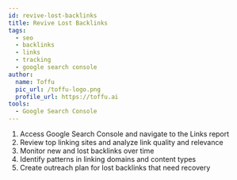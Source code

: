 ```yaml
---
id: revive-lost-backlinks
title: Revive Lost Backlinks
tags:
  - seo
  - backlinks
  - links
  - tracking
  - google search console
author:
  name: Toffu
  pic_url: /toffu-logo.png
  profile_url: https://toffu.ai
tools:
  - Google Search Console
---
```


1. Access Google Search Console and navigate to the Links report
2. Review top linking sites and analyze link quality and relevance
3. Monitor new and lost backlinks over time
4. Identify patterns in linking domains and content types
5. Create outreach plan for lost backlinks that need recovery
